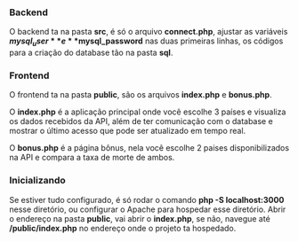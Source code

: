 ### Backend

O backend ta na pasta **src**, é só o arquivo **connect.php**, ajustar as variáveis **$mysql_user** e **$mysql_password** nas duas primeiras linhas, os códigos para a criação do database tão na pasta **sql**.

### Frontend

O frontend ta na pasta **public**, são os arquivos **index.php** e **bonus.php**. 

O **index.php** é a aplicação principal onde você escolhe 3 países e visualiza os dados recebidos da API, além de ter comunicação com o database e mostrar o último acesso que pode ser atualizado em tempo real.

O **bonus.php** é a página bônus, nela você escolhe 2 paises disponibilizados na API e compara a taxa de morte de ambos.


### Inicializando

Se estiver tudo configurado, é só rodar o comando **php -S localhost:3000** nesse diretório, ou configurar o Apache para hospedar esse diretório. Abrir o endereço na pasta **public**,
vai abrir o **index.php**, se não, navegue até **/public/index.php** no endereço onde o projeto ta hospedado.